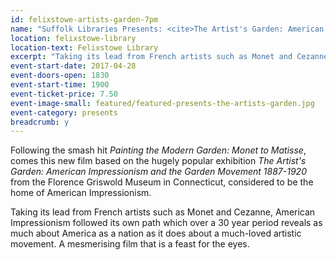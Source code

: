 ```yaml
---
id: felixstowe-artists-garden-7pm
name: "Suffolk Libraries Presents: <cite>The Artist's Garden: American Impressionism and the Garden Movement 1887-1920</cite> - evening showing"
location: felixstowe-library
location-text: Felixstowe Library
excerpt: "Taking its lead from French artists such as Monet and Cezanne, American Impressionism followed its own path which over a 30 year period reveals as much about America as a nation as it does about a much-loved artistic movement."
event-start-date: 2017-04-28
event-doors-open: 1830
event-start-time: 1900
event-ticket-price: 7.50
event-image-small: featured/featured-presents-the-artists-garden.jpg
event-category: presents
breadcrumb: y
---
```


Following the smash hit <cite>Painting the Modern Garden: Monet to Matisse</cite>, comes this new film based on the hugely popular exhibition <cite>The Artist's Garden: American Impressionism and the Garden Movement 1887-1920</cite> from the Florence Griswold Museum in Connecticut, considered to be the home of American Impressionism.

Taking its lead from French artists such as Monet and Cezanne, American Impressionism followed its own path which over a 30 year period reveals as much about America as a nation as it does about a much-loved artistic movement. A mesmerising film that is a feast for the eyes.
